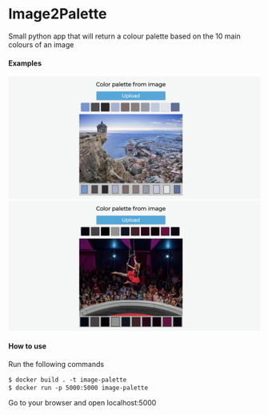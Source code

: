 # Image2Palette

Small python app that will return a colour palette based on the 10 main colours of an image

#### Examples

![example](https://github.com/ja-bravo/image2palette/blob/master/examples/2.png)
![example](https://github.com/ja-bravo/image2palette/blob/master/examples/1.png)

#### How to use

Run the following commands
```
$ docker build . -t image-palette
$ docker run -p 5000:5000 image-palette
```
Go to your browser and open localhost:5000
